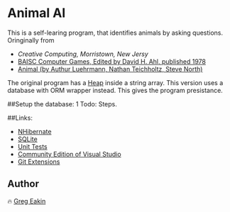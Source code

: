 # Animal AI
This is a self-learing program, that identifies animals by asking questions.
Oringinally from 
* _Creative Computing, Morristown, New Jersy_
* [BAISC Computer Games, Edited by David H. Ahl, published 1978](https://www.atariarchives.org/basicgames/index.php)
* [Animal (by Authur Luehrmann, Nathan Teichholtz, Steve North)](https://www.atariarchives.org/basicgames/showpage.php?page=4)

The original program has a [Heap](https://en.wikipedia.org/wiki/Heap_(data_structure)) inside a string array.
This version uses a database with ORM wrapper instead. This gives the program presistance.

##Setup the database:
1 Todo: Steps.

##Links:
- [NHibernate](https://nhibernate.info/)
- [SQLite](https://www.sqlite.org/index.html)
- [Unit Tests](https://docs.microsoft.com/en-us/visualstudio/test/unit-test-your-code)
- [Community Edition of Visual Studio](https://www.visualstudio.com/vs/community/)
- [Git Extensions](http://gitextensions.github.io/)

## Author
:fire: [Greg Eakin](https://www.linkedin.com/in/gregeakin)
